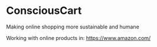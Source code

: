 # ConsciousCart
Making online shopping more sustainable and humane

Working with online products in: https://www.amazon.com/

